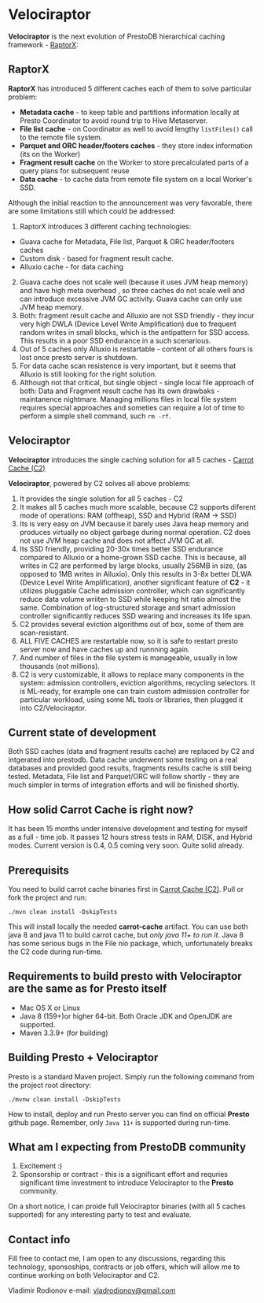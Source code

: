 # Velociraptor

**Velociraptor** is the next evolution of PrestoDB hierarchical caching framework - [RaptorX](https://prestodb.io/blog/2021/02/04/raptorx):

## RaptorX

**RaptorX** has introduced 5 different caches each of them to solve particular problem:

* **Metadata cache** - to keep table and partitions information locally at Presto Coordinator to avoid round trip to Hive Metaserver.
* **File list cache** - on Coordinator as well to avoid lengthy ```listFiles()``` call to the remote file system.
* **Parquet and ORC header/footers caches** - they store index information (its on the Worker)
* **Fragment result cache** on the Worker to store precalculated parts of a query plans for subsequent reuse
* **Data cache** - to cache data from remote file system on a local Worker's SSD.

Although the initial reaction to the announcement was very favorable, there are some limitations still which could be addressed:

1. RaptorX introduces 3 different caching technologies: 

- Guava cache for Metadata, File list, Parquet & ORC header/footers caches
- Custom disk - based for fragment result cache.
- Alluxio cache - for data caching
2. Guava cache does not scale well (because it uses JVM heap memory) and have high meta overhead , so three caches do not scale well and can introduce excessive JVM GC activity. Guava cache can only use JVM heap memory.
3. Both: fragment result cache and Alluxio are not SSD friendly - they incur very high DWLA (Device Level Write Amplification) due to frequent random writes in small blocks, which is the antipattern for SSD access. This results in a poor SSD endurance in a such scenarious.
4. Out of 5 caches only Alluxio is restartable - content of all others fours is lost once presto server is shutdown.
5. For data cache scan resistence is very important, but it seems that Alluxio is still looking for the right solution. 
6. Although not that critical, but single object - single local file approach of both: Data and Fragment result cache has its own drawbaks - maintanence nightmare. Managing millions files in local file system requires special approaches and someties can require a lot of time to perform a simple shell command, such ```rm -rf```. 

## Velociraptor

**Velociraptor** introduces the single caching solution for all 5 caches - [Carrot Cache (C2)](https://github.com/VladRodionov/carrot-cache)  

**Velociraptor**, powered by C2 solves all above problems:

1. It provides the single solution for all 5 caches - C2
2. It makes all 5 caches much more scalable, because C2 supports diferent mode of operations: RAM (offheap), SSD and Hybrid (RAM -> SSD)
3. Its is very easy on JVM because it barely uses Java heap memory and produces virtually no object garbage during normal operation. C2 does not use JVM heap cache and does not affect JVM GC at all.
4. Its SSD friendly, providing 20-30x times better SSD endurance compared to Alluxio or a home-grown SSD cache. This is because, all writes in C2 are performed by large blocks, usually 256MB in size, (as opposed to 1MB writes in Alluxio). Only this results in 3-8x better DLWA (Device Level Write Amplification), another significant feature of **C2** - it utilizes pluggable Cache admission controller, which can significantly reduce data volume wriiten to SSD while keeping hit ratio almost the same. Combination of log-structured storage and smart admission controller significantly reduces SSD wearing and increases its life span.
5. C2 provides several eviction algorithms out of box, some of them are scan-resistant. 
6. ALL FIVE CACHES are restartable now, so it is safe to restart presto server now and have caches up and runnning again.
7. And number of files in the file system is manageable, usually in low thousands (not millions).
8. C2 is very customizable, it allows to replace many components in the system: admission controllers, eviction algorithms, recycling selectors. 
It is ML-ready, for example one can train custom admission controller for particular workload, using some ML tools or libraries, then plugged it into C2/Velociraptor. 

## Current state of development

Both SSD caches (data and fragment results cache) are replaced by C2 and intgerated into prestodb. Data cache underwent some testing on a real databases and provided good results, fragments results cache is still being tested. Metadata, File list and Parquet/ORC will follow shortly - they are much simpler in terms of integration efforts and will be finished shortly.

## How solid Carrot Cache is right now?

It has been 15 months under intensive development and testing for myself as a full - time job. It passes 12 hours stress tests in RAM, DISK, and Hybrid modes. Current version is 0.4, 0.5 coming very soon. Quite solid already.

## Prerequisits

You need to build carrot cache binaries first in [Carrot Cache (C2)](https://github.com/VladRodionov/carrot-cache). Pull or fork the project
and run:

```./mvn clean install -DskipTests```

This will install locally the needed **carrot-cache** artifact. You can use both java 8 and java 11 to build carrot cache, but *only java 11+ to run it*. Java 8 has some serious bugs in the File nio package, which, unfortunately breaks the C2 code during run-time. 

## Requirements to build presto with Velociraptor are the same as for Presto itself

* Mac OS X or Linux
* Java 8 (159+)or higher 64-bit. Both Oracle JDK and OpenJDK are supported.
* Maven 3.3.9+ (for building)

## Building Presto + Velociraptor

Presto is a standard Maven project. Simply run the following command from the project root directory:

    ./mvnw clean install -DskipTests

How to install, deploy and run Presto server you can find on official **Presto** github page. Remember, only ```Java 11+``` is supported during run-time.

## What am I expecting from PrestoDB community

1. Excitement :)
2. Sponsorship or contract - this is a significant effort and requries significant time investment to introduce Velociraptor to the **Presto** community.

On a short notice, I can proide full Velociraptor binaries (with all 5 caches supported) for any interesting party to test and evaluate. 

## Contact info

Fill free to contact me, I am open to any discussions, regarding this technology, sponsoships, contracts or job offers, which will allow me to continue working on both Velociraptor and C2.

Vladimir Rodionov
e-mail: vladrodionov@gmail.com



